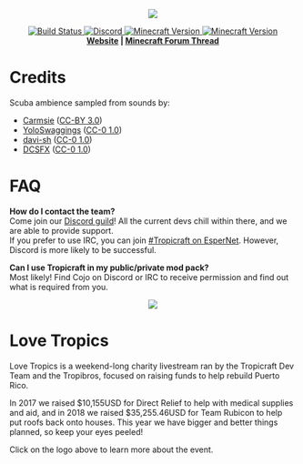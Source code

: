 <p align="center">
  <img src="https://files.tropicraft.net/logo.png">
</p>
<p align="center">
  <a href="https://travis-ci.org/Tropicraft/Tropicraft">
      <img src="https://img.shields.io/travis/Tropicraft/Tropicraft/master.svg?style=flat-square" alt="Build Status">
  </a>
  <a href="https://discord.gg/Q24TRnx">
      <img src="https://img.shields.io/discord/285234569375121409.svg?colorB=7289DA&label=Discord&style=flat-square" alt="Discord">
  </a>
  <a href="https://minecraft.curseforge.com/projects/tropicraft">
      <img src="http://cf.way2muchnoise.eu/versions/For%20MC_tropicraft_latest.svg" alt="Minecraft Version">
      <img src="http://cf.way2muchnoise.eu/short_tropicraft.svg" alt="Minecraft Version">
  </a>
  <br>
  <strong><a href="https://tropicraft.net/">Website</a> | <a href="https://www.minecraftforum.net/topic/533512">Minecraft Forum Thread</a> </strong>
</p>   
   
      
<!-- I apologize for the HTML but it looks so pretty :) -->

Credits
=======

Scuba ambience sampled from sounds by:

- [Carmsie](https://freesound.org/people/carmsie/) ([CC-BY 3.0](https://creativecommons.org/licenses/by/3.0/))
- [YoloSwaggings](https://freesound.org/people/YoloSwaggings/) ([CC-0 1.0](https://creativecommons.org/publicdomain/zero/1.0/))
- [davi-sh](https://freesound.org/people/davi-sh/) ([CC-0 1.0](http://creativecommons.org/publicdomain/zero/1.0/))
- [DCSFX](https://freesound.org/people/DCSFX/) ([CC-0 1.0](http://creativecommons.org/publicdomain/zero/1.0/))

FAQ
===
**How do I contact the team?**   
Come join our [Discord guild](https://discord.gg/Q24TRnx)! All the current devs chill within there, and we are able to provide support.   
If you prefer to use IRC, you can join [#Tropicraft on EsperNet](https://webchat.esper.net/?nick=Tropi....&channels=tropicraft). However, Discord is more likely to be successful.   

**Can I use Tropicraft in my public/private mod pack?**   
Most likely! Find Cojo on Discord or IRC to receive permission and find out what is required from you.
   
   
   
<p align="center">
  <a href="https://lovetropics.com/">
  <img src="https://tropicraft.net/LoveTropics.png">
  </a>
</p>

Love Tropics
===
Love Tropics is a weekend-long charity livestream ran by the Tropicraft Dev Team and the Tropibros, focused on raising funds to help rebuild Puerto Rico.

In 2017 we raised $10,155USD for Direct Relief to help with medical supplies and aid, and in 2018 we raised $35,255.46USD for Team Rubicon to help put roofs back onto houses. This year we have bigger and better things planned, so keep your eyes peeled!

Click on the logo above to learn more about the event.
